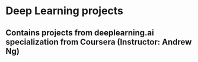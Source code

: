 # Deep Learning projects

## Contains projects from deeplearning.ai specialization from Coursera (Instructor: Andrew Ng)


 
